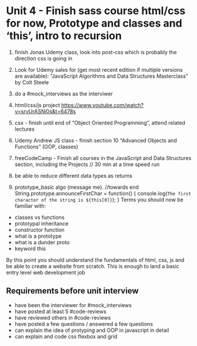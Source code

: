 # Unit 4 - Finish sass course html/css for now, Prototype and classes and ‘this’, intro to recursion
1. finish Jonas Udemy class, look into post-css which is probably the direction css is going in

2. Look for Udemy sales for (get most recent edition if multiple versions are available): "JavaScript Algorithms and Data Structures Masterclass" by Colt Steele

3. do a #mock_interviews as the interviwer

4. html/css/js project https://www.youtube.com/watch?v=srvUrASNj0s&t=6478s

5. csx - finish until end of “Object Oriented Programming”, attend related lectures

6. Udemy Andrew JS class - finish section 10 “Advanced Objects and Functions” (OOP, classes)

7. freeCodeCamp - Finish all courses in the JavaScript and Data Structures section, including the Projects // 30 min at a time speed run

8. be able to reduce different data types as returns

9. prototype_basic algo (message me).  //towards end
String.prototype.announceFirstChar = function() {
  console.log(`The first character of the string is ${this[0]}`);
}
Terms you should now be familiar with:
- classes vs functions
- prototypal inheritance
- constructor function
- what is a prototype
- what is a dunder proto
- keyword this

By this point you should understand the fundamentals of html, css, js and be able to create a website from scratch. This is enough to land a basic entry level web development job

## Requirements before unit interview
- have been the interviewer for #mock_interviews
- have posted at least 5 #code-reviews
- have reviewed others in #code-reviews
- have posted a few questions / answered a few questions
- can explain the idea of protyping and OOP in javascript in detail
- can explain and code css flexbox and grid

